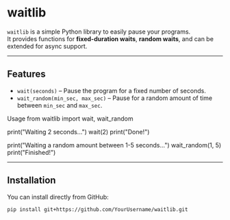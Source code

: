 # waitlib

`waitlib` is a simple Python library to easily pause your programs.  
It provides functions for **fixed-duration waits**, **random waits**, and can be extended for async support.

---

## Features

- `wait(seconds)` – Pause the program for a fixed number of seconds.  
- `wait_random(min_sec, max_sec)` – Pause for a random amount of time between `min_sec` and `max_sec`.


 Usage
  from waitlib import wait, wait_random

print("Waiting 2 seconds...")
wait(2)
print("Done!")

print("Waiting a random amount between 1-5 seconds...")
wait_random(1, 5)
print("Finished!")





---

## Installation

You can install directly from GitHub:

```bash
pip install git+https://github.com/YourUsername/waitlib.git
